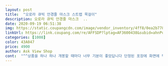 ```yaml
---
layout: post 
title:  "오로라 큐빅 안경줄 마스크 스트랩 목걸이" 
description: 오로라 큐빅 안경줄 마스크  ..
date: 2020-09-19 06:51:38 
img: https://static.coupangcdn.com/image/vendor_inventory/4ff8/0ea2b7781674a4faf7a9a1f096129ef9d4b4df5decf6d326a64311984061.jpg 
linkUrl: https://link.coupang.com/re/AFFSDP?lptag=AF3600438&subid=ahnPublicAsk&pageKey=1999514228&itemId=3402939297&vendorItemId=71389560204&traceid=V0-113-14f9fa81f110fc46 
categories: [1008] 
color: 43A047 
price: 4900 
author: Ask View Shop 
cont:  "^^상품을 하나 하나 개봉할 때마다 너무 기분이 좋았답니다 단정된 포장에 화면에 찍힌 사진보다 불빛에 비춰진 예쁜 보석이 담겨 있는데 반짝반짝 휘황찬란한 것이 저의 마음을 빼앗아 갔어요 판매자님 감사합니다 판매자님!  예쁘게 잘하고 다닐게요 끝까지 읽어주셔서  감사합니다 제가 마지막에 드릴 말씀은 백문이 불여일견 이라는 말씀을 드리고 갑니다 당신의 눈을 의심케 만들 아이임에 틀림 없을 거에요 추천 상품으로 권장합니다^^<br/>실물이 훨씬 예쁘네요<br/>" 
---
```

